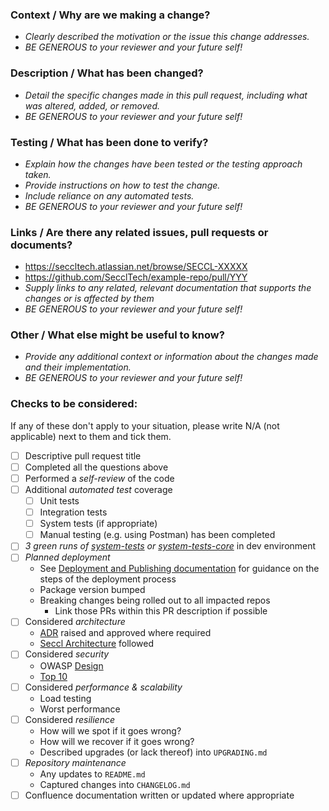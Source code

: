 ### Context / Why are we making a change?
- _Clearly described the motivation or the issue this change addresses._
- _BE GENEROUS to your reviewer and your future self!_

### Description / What has been changed?
- _Detail the specific changes made in this pull request, including what was altered, added, or removed._
- _BE GENEROUS to your reviewer and your future self!_

### Testing / What has been done to verify?
- _Explain how the changes have been tested or the testing approach taken._
- _Provide instructions on how to test the change._
- _Include reliance on any automated tests._
- _BE GENEROUS to your reviewer and your future self!_

### Links / Are there any related issues, pull requests or documents?
- https://seccltech.atlassian.net/browse/SECCL-XXXXX
- https://github.com/SecclTech/example-repo/pull/YYY
- _Supply links to any related, relevant documentation that supports the changes or is affected by them_
- _BE GENEROUS to your reviewer and your future self!_

### Other / What else might be useful to know?
- _Provide any additional context or information about the changes made and their implementation._
- _BE GENEROUS to your reviewer and your future self!_

### Checks to be considered:
If any of these don't apply to your situation, please write N/A (not applicable) next to them and tick them.
- [ ] Descriptive pull request title
- [ ] Completed all the questions above
- [ ] Performed a *self-review* of the code
- [ ] Additional *automated test* coverage
  - [ ] Unit tests
  - [ ] Integration tests
  - [ ] System tests (if appropriate)
  - [ ] Manual testing (e.g. using Postman) has been completed
- [ ] *3 green runs of [system-tests](https://github.com/SecclTech/system-tests) or [system-tests-core](https://github.com/SecclTech/system-tests-core)* in dev environment
- [ ] *Planned deployment*
  - See [Deployment and Publishing documentation](https://github.com/SecclTech/workflows/blob/main/docs/README.md#deployment-and-publishing) for guidance on the steps of the deployment process
  - Package version bumped
  - Breaking changes being rolled out to all impacted repos
    - Link those PRs within this PR description if possible
- [ ] Considered *architecture*
  - [ADR](https://seccltech.atlassian.net/wiki/spaces/EN/pages/3580788837/Architectural+Design+Records) raised and approved where required
  - [Seccl Architecture](https://app.mural.co/t/secclsipp0609/m/secclsipp0609/1684748358632/0f1a5c38302fe4e032279d9c502c7e47187ad0ff?sender=u2bda92941015f4707d213946) followed
- [ ] Considered *security*
  - OWASP [Design](https://cheatsheetseries.owasp.org/cheatsheets/Secure_Product_Design_Cheat_Sheet.html)
  - [Top 10](https://cheatsheetseries.owasp.org/IndexTopTen.html)
- [ ] Considered *performance & scalability*
  - Load testing
  - Worst performance
- [ ] Considered *resilience*
  - How will we spot if it goes wrong?
  - How will we recover if it goes wrong?
  - Described upgrades (or lack thereof) into `UPGRADING.md`
- [ ] *Repository maintenance*
  - Any updates to `README.md`
  - Captured changes into `CHANGELOG.md`
- [ ] Confluence documentation written or updated where appropriate
